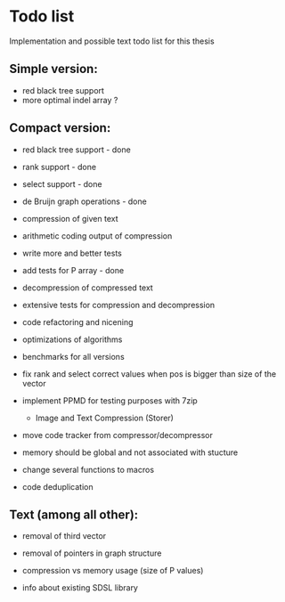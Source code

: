 # Todo list

Implementation and possible text todo list for this thesis

## Simple version:
* red black tree support
* more optimal indel array ?


## Compact version:
* red black tree support - done
* rank support - done
* select support - done
* de Bruijn graph operations - done
* compression of given text
* arithmetic coding output of compression

* write more and better tests
* add tests for P array - done

* decompression of compressed text
* extensive tests for compression and decompression

* code refactoring and nicening
* optimizations of algorithms

* benchmarks for all versions

* fix rank and select correct values when pos is bigger than size of the vector
* implement PPMD for testing purposes with 7zip
	- Image and Text Compression (Storer)

* move code tracker from compressor/decompressor
* memory should be global and not associated with stucture
* change several functions to macros
* code deduplication

## Text (among all other):

* removal of third vector
* removal of pointers in graph structure
* compression vs memory usage (size of P values)

* info about existing SDSL library

